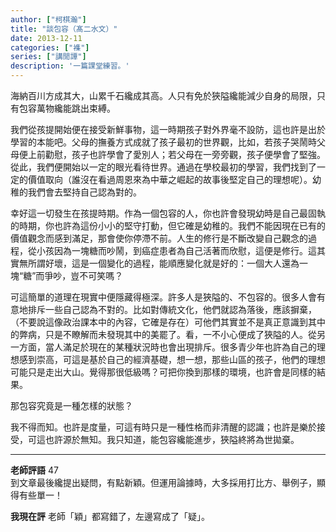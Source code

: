 ```yaml
---
author: ["柯棋瀚"]
title: "談包容（髙二水文）"
date: 2013-12-11
categories: ["襍"]
series: ["講閒譚"]
description: '一篇課堂練習。'
---
```


海納百川方成其大，山累千石纔成其高。人只有免於狹隘纔能減少自身的局限，只有包容萬物纔能跳出束縛。

我們從孩提開始便在接受新鮮事物，這一時期孩子對外界毫不設防，這也許是出於學習的本能吧。父母的撫養方式成就了孩子最初的世界觀，比如，若孩子哭鬧時父母便上前勸慰，孩子也許學會了愛別人；若父母在一旁旁觀，孩子便學會了堅強。從此，我們便開始以一定的眼光看待世界。通過在學校最初的學習，我們找到了一定的價值取向（誰沒在看過周恩來為中華之崛起的故事後堅定自己的理想呢）。幼稚的我們會去堅持自己認為對的。

幸好這一切發生在孩提時期。作為一個包容的人，你也許會發現幼時是自己最固執的時期，你也許為這份小小的堅守打動，但它確是幼稚的。我們不能因現在已有的價值觀念而感到滿足，那會使你停滯不前。人生的修行是不斷改變自己觀念的過程，從小孩因為一塊糖而吵鬧，到癌症患者為自己活著而欣慰，這便是修行。這其實無所謂好壞，這是一個變化的過程，能順應變化就是好的：一個大人還為一塊“糖”而爭吵，豈不可笑嗎？

可這簡單的道理在現實中便隱藏得極深。許多人是狹隘的、不包容的。很多人會有意地排斥一些自己認為不對的。比如對傳統文化，他們就認為落後，應該摒棄，（不要說這像政治課本中的內容，它確是存在）可他們其實並不是真正意識到其中的弊病，只是不瞭解而未發現其中的美罷了。看，一不小心便成了狹隘的人。從另一方面，當人滿足於現在的某種狀況時也會出現排斥。很多青少年也許為自己的理想感到崇高，可這是基於自己的經濟基礎，想一想，那些山區的孩子，他們的理想可能只是走出大山。覺得那很低級嗎？可把你換到那樣的環境，也許會是同樣的結果。

那包容究竟是一種怎樣的狀態？

我不得而知。也許是度量，可這有時只是一種性格而非清醒的認識；也許是樂於接受，可這也許源於無知。我只知道，能包容纔能進步，狹隘終將為世拋棄。

---

**老師評語** 47  
到文章最後纔提出疑問，有點新穎。但運用論據時，大多採用打比方、舉例子，顯得有些單一！

**我現在評** 老師「穎」都寫錯了，左邊寫成了「疑」。
